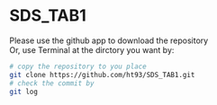 SDS_TAB1
===================================  
Please use the github app to download the repository<br>
Or, use Terminal at the dirctory you want by:<br/>
```bash
# copy the repository to you place
git clone https://github.com/ht93/SDS_TAB1.git
# check the commit by
git log
```

